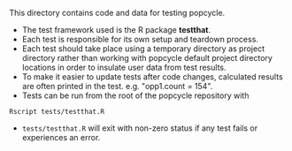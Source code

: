 This directory contains code and data for testing popcycle.

* The test framework used is the R package **testthat**.
* Each test is responsible for its own setup and teardown process.
* Each test should take place using a temporary directory as project directory
rather than working with popcycle default project directory locations in
order to insulate user data from test results.
* To make it easier to update tests after code changes, calculated results
are often printed in the test.  e.g. "opp1.count = 154".
* Tests can be run from the root of the popcycle repository with

```
Rscript tests/testthat.R
```

* `tests/testthat.R` will exit with non-zero status if any test fails or
experiences an error.

